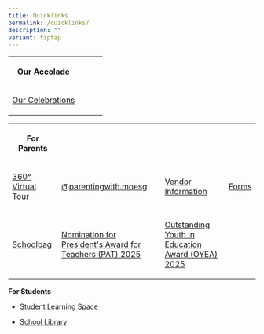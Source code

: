 ```yaml
---
title: Quicklinks
permalink: /quicklinks/
description: ""
variant: tiptap
---
```

<table style="minWidth: 100px">
<colgroup>
<col>
<col>
<col>
<col>
</colgroup>
<tbody>
<tr>
<th rowspan="1" colspan="1">
<p><strong>Our Accolade</strong>
</p>
</th>
<th rowspan="1" colspan="1">
<p></p>
</th>
<th rowspan="1" colspan="1">
<p></p>
</th>
<th rowspan="1" colspan="1">
<p></p>
</th>
</tr>
<tr>
<td rowspan="1" colspan="1">
<p><a href="/learning-experiences/celebrations/" rel="noopener noreferrer nofollow" target="_blank">Our Celebrations</a>
</p>
</td>
<td rowspan="1" colspan="1">
<p></p>
</td>
<td rowspan="1" colspan="1">
<p></p>
</td>
<td rowspan="1" colspan="1">
<p></p>
</td>
</tr>
</tbody>
</table>
<table style="minWidth: 100px">
<colgroup>
<col>
<col>
<col>
<col>
</colgroup>
<tbody>
<tr>
<th rowspan="1" colspan="1">
<p><strong>For Parents</strong>
</p>
</th>
<th rowspan="1" colspan="1">
<p></p>
</th>
<th rowspan="1" colspan="1">
<p></p>
</th>
<th rowspan="1" colspan="1">
<p></p>
</th>
</tr>
<tr>
<td rowspan="1" colspan="1">
<p><a href="https://app.lapentor.com/sphere/waterway-primary-school" rel="noopener noreferrer nofollow" target="_blank">360° Virtual Tour</a>
</p>
</td>
<td rowspan="1" colspan="1">
<p><a href="https://instagram.com/parentingwith.moesg" rel="noopener noreferrer nofollow" target="_blank">@parentingwith.moesg</a>
</p>
</td>
<td rowspan="1" colspan="1">
<p><a href="https://staging.d1vupma46t7042.amplifyapp.com/parents/vendor-information/" rel="noopener noreferrer nofollow" target="_blank">Vendor Information</a>
</p>
</td>
<td rowspan="1" colspan="1">
<p><a href="https://staging.d1vupma46t7042.amplifyapp.com/parents/forms/" rel="noopener noreferrer nofollow" target="_blank">Forms</a>
</p>
</td>
</tr>
<tr>
<td rowspan="1" colspan="1">
<p><a href="https://www.schoolbag.edu.sg/" rel="noopener noreferrer nofollow" target="_blank">Schoolbag</a>
</p>
</td>
<td rowspan="1" colspan="1">
<p><a href="/patoyea2025/" rel="noopener nofollow" target="_blank">Nomination for President's Award for Teachers (PAT) 2025</a>
</p>
</td>
<td rowspan="1" colspan="1">
<p><a href="/patoyea2025/" rel="noopener nofollow" target="_blank">Outstanding Youth in Education Award (OYEA) 2025</a>
</p>
</td>
<td rowspan="1" colspan="1">
<p></p>
</td>
</tr>
</tbody>
</table>
<p><strong>For Students</strong>
</p>
<ul data-tight="true" class="tight">
<li>
<p><a href="https://vle.learning.moe.edu.sg/login" rel="noopener noreferrer nofollow" target="_blank">Student Learning Space<br></a>
</p>
</li>
<li>
<p><a href="https://schoolibrary.moe.edu.sg/waterwaypri/cgi-bin/spydus.exe/MSGTRN/WPAC/HOME" rel="noopener noreferrer nofollow" target="_blank">School Library</a>
</p>
</li>
</ul>
<p></p>